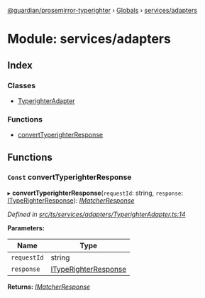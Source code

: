 [@guardian/prosemirror-typerighter](../README.md) › [Globals](../globals.md) › [services/adapters](services_adapters.md)

# Module: services/adapters

## Index

### Classes

* [TyperighterAdapter](../classes/services_adapters.typerighteradapter.md)

### Functions

* [convertTyperighterResponse](services_adapters.md#const-converttyperighterresponse)

## Functions

### `Const` convertTyperighterResponse

▸ **convertTyperighterResponse**(`requestId`: string, `response`: [ITypeRighterResponse](../interfaces/services_adapters_interfaces.ityperighterresponse.md)): *[IMatcherResponse](../interfaces/interfaces.imatcherresponse.md)*

*Defined in [src/ts/services/adapters/TyperighterAdapter.ts:14](https://github.com/guardian/prosemirror-typerighter/blob/530a4bd/src/ts/services/adapters/TyperighterAdapter.ts#L14)*

**Parameters:**

Name | Type |
------ | ------ |
`requestId` | string |
`response` | [ITypeRighterResponse](../interfaces/services_adapters_interfaces.ityperighterresponse.md) |

**Returns:** *[IMatcherResponse](../interfaces/interfaces.imatcherresponse.md)*
